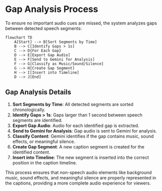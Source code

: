 # Gap Analysis Process

To ensure no important audio cues are missed, the system analyzes gaps between detected speech segments:

```mermaid
flowchart TD
    A[Start] --> B[Sort Segments by Time]
    B --> C[Identify Gaps > 1s]
    C --> D{For Each Gap}
    D --> E[Export Gap Audio]
    E --> F[Send to Gemini for Analysis]
    F --> G[Classify as Music/Sound/Silence]
    G --> H[Create Gap Segment]
    H --> I[Insert into Timeline]
    D --> J[End]
```

## Gap Analysis Details

1. **Sort Segments by Time**: All detected segments are sorted chronologically.
2. **Identify Gaps > 1s**: Gaps larger than 1 second between speech segments are identified.
3. **Export Gap Audio**: Audio for each identified gap is extracted.
4. **Send to Gemini for Analysis**: Gap audio is sent to Gemini for analysis.
5. **Classify Content**: Gemini identifies if the gap contains music, sound effects, or meaningful silence.
6. **Create Gap Segment**: A new caption segment is created for the identified content.
7. **Insert into Timeline**: The new segment is inserted into the correct position in the caption timeline.

This process ensures that non-speech audio elements like background music, sound effects, and meaningful silence are properly represented in the captions, providing a more complete audio experience for viewers.
